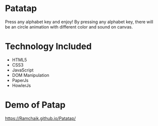 # Patatap
Press any alphabet key and enjoy! By pressing any alphabet key, there will be an circle animation with different color and sound on canvas. 

# Technology Included 
  * HTML5
  * CSS3
  * JavaScript
  * DOM Manipulation
  * PaperJs
  * HowlerJs
# Demo of Patap
 https://Ramchaik.github.io/Patatap/
